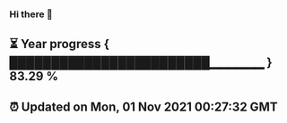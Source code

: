 ### Hi there 👋
⏳ Year progress { ████████████████████████▁▁▁▁▁▁ } 83.29 %
---
⏰ Updated on Mon, 01 Nov 2021 00:27:32 GMT
---
